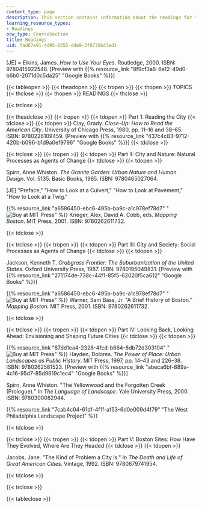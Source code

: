 ```yaml
---
content_type: page
description: This section contains information about the readings for the semester.
learning_resource_types:
- Readings
ocw_type: CourseSection
title: Readings
uid: fad67e91-4d95-0355-dde9-3f0776b43ed1
---
```


\[JE\] = Elkins, James. _How to Use Your Eyes_. Routledge, 2000. ISBN: 9780415922548. \[Preview with {{% resource_link "8f9cf3a6-6e12-49d0-b6b0-2071d0c5da25" "Google Books" %}}\]

{{< tableopen >}}
{{< theadopen >}}
{{< tropen >}}
{{< thopen >}}
TOPICS
{{< thclose >}}
{{< thopen >}}
READINGS
{{< thclose >}}

{{< trclose >}}

{{< theadclose >}}
{{< tropen >}}
{{< tdopen >}}
Part 1: Reading the City
{{< tdclose >}}
{{< tdopen >}}
Clay, Grady. _Close-Up: How to Read the American City_. University of Chicago Press, 1980, pp. 11–16 and 38–65. ISBN: 9780226109459. \[Preview with {{% resource_link "437c4c83-9712-420b-b096-b1d9a0ef9796" "Google Books" %}}\]
{{< tdclose >}}

{{< trclose >}}
{{< tropen >}}
{{< tdopen >}}
Part II: City and Nature: Natural Processes as Agents of Change
{{< tdclose >}}
{{< tdopen >}}


Spirn, Anne Whiston. _The Granite Garden: Urban Nature and Human Design_. Vol. 5135. Basic Books, 1985. ISBN: 9780465027064.

\[JE\] "Preface," "How to Look at a Culvert," "How to Look at Pavement," "How to Look at a Twig."

{{% resource_link "a6586450-ebc6-495b-ba9c-a1c978ef78d7" "![Buy at MIT Press](/images/mp_logo.gif)" %}} Krieger, Alex, David A. Cobb, eds. _Mapping Boston_. MIT Press, 2001. ISBN: 9780262611732.


{{< tdclose >}}

{{< trclose >}}
{{< tropen >}}
{{< tdopen >}}
Part III: City and Society: Social Processes as Agents of Change
{{< tdclose >}}
{{< tdopen >}}


Jackson, Kenneth T. _Crabgrass Frontier: The Suburbanization of the United States_. Oxford University Press, 1987. ISBN: 9780195049831. \[Preview with {{% resource_link "271174de-738c-44f1-85f5-62020f5ca612" "Google Books" %}}\]

{{% resource_link "a6586450-ebc6-495b-ba9c-a1c978ef78d7" "![Buy at MIT Press](/images/mp_logo.gif)" %}} Warner, Sam Bass, Jr. "A Brief History of Boston." _Mapping Boston._ MIT Press, 2001. ISBN: 9780262611732.


{{< tdclose >}}

{{< trclose >}}
{{< tropen >}}
{{< tdopen >}}
Part IV: Looking Back, Looking Ahead: Envisioning and Shaping Future Cities
{{< tdclose >}}
{{< tdopen >}}


{{% resource_link "87dd1ea4-2328-4fcd-b664-8db72d303104" "![Buy at MIT Press](/images/mp_logo.gif)" %}} Hayden, Dolores. _The Power of Place: Urban Landscapes as Public History_. MIT Press, 1997, pp. 14–43 and 226–38. ISBN: 9780262581523. \[Preview with {{% resource_link "abeca6bf-889a-4c16-95d7-85d9619c1ec4" "Google Books" %}}\]

Spirn, Anne Whiston. "The Yellowwood and the Forgotten Creek (Prologue)_._" In _The Language of Landscape_. Yale University Press, 2000. ISBN: 9780300082944.

{{% resource_link "7cab4c04-61df-4f1f-af53-6d0e009d4f79" "The West Philadelphia Landscape Project" %}}


{{< tdclose >}}

{{< trclose >}}
{{< tropen >}}
{{< tdopen >}}
Part V: Boston Sites: How Have They Evolved, Where Are They Headed
{{< tdclose >}}
{{< tdopen >}}


Jacobs, Jane. "The Kind of Problem a City Is." In _The Death and Life of Great American Cities_. Vintage, 1992. ISBN: 9780679741954.


{{< tdclose >}}

{{< trclose >}}

{{< tableclose >}}